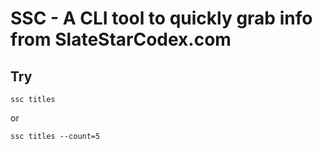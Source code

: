 # SSC - A CLI tool to quickly grab info from SlateStarCodex.com

## Try
```
ssc titles
```

or

```
ssc titles --count=5
```

